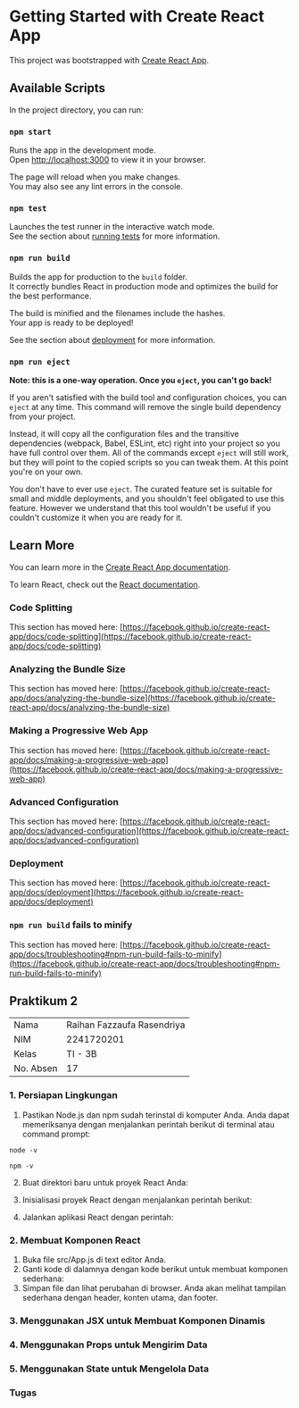 # Getting Started with Create React App

This project was bootstrapped with [Create React App](https://github.com/facebook/create-react-app).

## Available Scripts

In the project directory, you can run:

### `npm start`

Runs the app in the development mode.\
Open [http://localhost:3000](http://localhost:3000) to view it in your browser.

The page will reload when you make changes.\
You may also see any lint errors in the console.

### `npm test`

Launches the test runner in the interactive watch mode.\
See the section about [running tests](https://facebook.github.io/create-react-app/docs/running-tests) for more information.

### `npm run build`

Builds the app for production to the `build` folder.\
It correctly bundles React in production mode and optimizes the build for the best performance.

The build is minified and the filenames include the hashes.\
Your app is ready to be deployed!

See the section about [deployment](https://facebook.github.io/create-react-app/docs/deployment) for more information.

### `npm run eject`

**Note: this is a one-way operation. Once you `eject`, you can't go back!**

If you aren't satisfied with the build tool and configuration choices, you can `eject` at any time. This command will remove the single build dependency from your project.

Instead, it will copy all the configuration files and the transitive dependencies (webpack, Babel, ESLint, etc) right into your project so you have full control over them. All of the commands except `eject` will still work, but they will point to the copied scripts so you can tweak them. At this point you're on your own.

You don't have to ever use `eject`. The curated feature set is suitable for small and middle deployments, and you shouldn't feel obligated to use this feature. However we understand that this tool wouldn't be useful if you couldn't customize it when you are ready for it.

## Learn More

You can learn more in the [Create React App documentation](https://facebook.github.io/create-react-app/docs/getting-started).

To learn React, check out the [React documentation](https://reactjs.org/).

### Code Splitting

This section has moved here: [https://facebook.github.io/create-react-app/docs/code-splitting](https://facebook.github.io/create-react-app/docs/code-splitting)

### Analyzing the Bundle Size

This section has moved here: [https://facebook.github.io/create-react-app/docs/analyzing-the-bundle-size](https://facebook.github.io/create-react-app/docs/analyzing-the-bundle-size)

### Making a Progressive Web App

This section has moved here: [https://facebook.github.io/create-react-app/docs/making-a-progressive-web-app](https://facebook.github.io/create-react-app/docs/making-a-progressive-web-app)

### Advanced Configuration

This section has moved here: [https://facebook.github.io/create-react-app/docs/advanced-configuration](https://facebook.github.io/create-react-app/docs/advanced-configuration)

### Deployment

This section has moved here: [https://facebook.github.io/create-react-app/docs/deployment](https://facebook.github.io/create-react-app/docs/deployment)

### `npm run build` fails to minify

This section has moved here: [https://facebook.github.io/create-react-app/docs/troubleshooting#npm-run-build-fails-to-minify](https://facebook.github.io/create-react-app/docs/troubleshooting#npm-run-build-fails-to-minify)


## Praktikum 2

<table>
    <tr>
        <td>Nama</td>
        <td>Raihan Fazzaufa Rasendriya</td>
    </tr>
    <tr>
        <td>NIM</td>
        <td>2241720201</td>
    </tr>
    <tr>
        <td>Kelas</td>
        <td>TI - 3B</td>
    </tr>
    <tr>
        <td>No. Absen</td>
        <td>17</td>
    </tr>
</table>

### 1. Persiapan Lingkungan
1. Pastikan Node.js dan npm sudah terinstal di komputer Anda. Anda dapat memeriksanya dengan menjalankan perintah berikut di terminal atau command prompt:

```node -v```

```npm -v```

2. Buat direktori baru untuk proyek React Anda:

3. Inisialisasi proyek React dengan menjalankan perintah berikut:

4. Jalankan aplikasi React dengan perintah:

### 2. Membuat Komponen React
1. Buka file src/App.js di text editor Anda.
2. Ganti kode di dalamnya dengan kode berikut untuk membuat komponen sederhana: 
3. Simpan file dan lihat perubahan di browser. Anda akan melihat tampilan sederhana dengan 
header, konten utama, dan footer.
### 3. Menggunakan JSX untuk Membuat Komponen Dinamis
### 4. Menggunakan Props untuk Mengirim Data
### 5. Menggunakan State untuk Mengelola Data
### Tugas